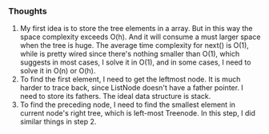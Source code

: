 ### Thoughts
1. My first idea is to store the tree elements in a array. But in this way the space complexity exceeds O(h). And it will consume a must larger space when the tree is huge. The average time complexity for next() is O(1), while is pretty wired since there's nothing smaller than O(1), which suggests in most cases, I solve it in  O(1), and in some cases, I need to solve it in O(n) or O(h).
2. To find the first element, I need to get the leftmost node. It is much harder to trace back, since ListNode doesn't have a father pointer. I need to store its fathers. The ideal data structure is stack.
3. To find the preceding node, I need to find the smallest element in current node's right tree, which is left-most Treenode. In this step, I did similar things in step 2.